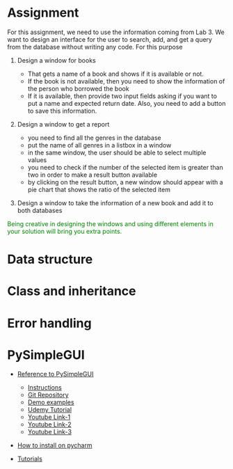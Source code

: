 # Assignment

For this assignment, we need to use the information coming from Lab 3. We want to design an interface for the user to search, add, and get a query from the database without writing any code. For this purpose

1. Design a window for books
   * That gets a name of a book and shows if it is available or not. 
   * If the book is not available, then you need to show the information of the person who borrowed the book
   * If it is available, then provide two input fields asking if you want to put a name and expected return date. Also, you need to add a button to save this information.

2. Design a window to get a report
   * you need to find all the genres in the database
   * put the name of all genres in a listbox in a window
   * in the same window, the user should be able to select multiple values
   * you need to check if the number of the selected item is greater than two in order to make a result button available
   * by clicking on the result button, a new window should appear with a pie chart that shows the ratio of the selected item

3. Design a window to take the information of a new book and add it to both databases


<span style="color: green"> Being creative in designing the windows and using different elements in your solution will bring you extra points. </span>


# Data structure
# Class and inheritance
# Error handling 
# PySimpleGUI
* [Reference to PySimpleGUI]()

    * [Instructions](https://www.pysimplegui.org/en/latest/)
    * [Git Repository](https://github.com/PySimpleGUI/PySimpleGUI)
    * [Demo examples](https://github.com/PySimpleGUI/PySimpleGUI/tree/master/DemoPrograms)
    * [Udemy Tutorial](https://www.udemy.com/course/pysimplegui/?couponCode=07860559FF2298EF51E7)
    * [Youtube Link-1](https://www.youtube.com/watch?v=-_z2RPAH0Qk&t=44s&ab_channel=RealPython)
    * [Youtube Link-2](https://www.youtube.com/watch?v=NzSCNjn4_RI&ab_channel=NeuralNine)
    * [Youtube Link-3](https://www.youtube.com/watch?v=LzCfNanQ_9c&t=94s&ab_channel=CodingIsFun)

* [How to install on pycharm](/instructions/Installation.md)
* [Tutorials](/instructions/Tutorials.md)





